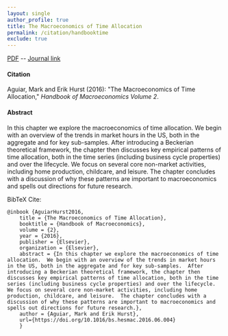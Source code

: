 ```yaml
---
layout: single 
author_profile: true 
title: The Macroeconomics of Time Allocation 
permalink: /citation/handbooktime
exclude: true
---
```


[PDF](https://markaguiar.github.io/files/ah_handbook.pdf) -- [Journal link](https://doi.org/10.1016/bs.hesmac.2016.06.004)
#### Citation

Aguiar, Mark and Erik Hurst (2016): "The Macroeconomics of Time Allocation," *Handbook of Macroeconomics Volume 2*.

#### Abstract

In this chapter we explore the macroeconomics of time allocation.  We begin with an overview of the trends in market hours in the US, both in the aggregate and for key sub-samples.  After introducing a Beckerian theoretical framework, the chapter then discusses key empirical patterns of time allocation, both in the time series (including business cycle properties) and over the lifecycle.  We focus on several core non-market activities, including home production, childcare, and leisure.  The chapter concludes with a discussion of why these patterns are important to macroeconomics and spells out directions for future research.

BibTeX Cite:

	@inbook {AguiarHurst2016,
		title = {The Macroeconomics of Time Allocation},
		booktitle = {Handbook of Macroeconomics},
		volume = {2},
		year = {2016},
		publisher = {Elsevier},
		organization = {Elsevier},
		abstract = {In this chapter we explore the macroeconomics of time allocation.  We begin with an overview of the trends in market hours in the US, both in the aggregate and for key sub-samples.  After introducing a Beckerian theoretical framework, the chapter then discusses key empirical patterns of time allocation, both in the time series (including business cycle properties) and over the lifecycle.  We focus on several core non-market activities, including home production, childcare, and leisure.  The chapter concludes with a discussion of why these patterns are important to macroeconomics and spells out directions for future research.},
		author = {Aguiar, Mark and Erik Hurst},
		url={https://doi.org/10.1016/bs.hesmac.2016.06.004}
		}